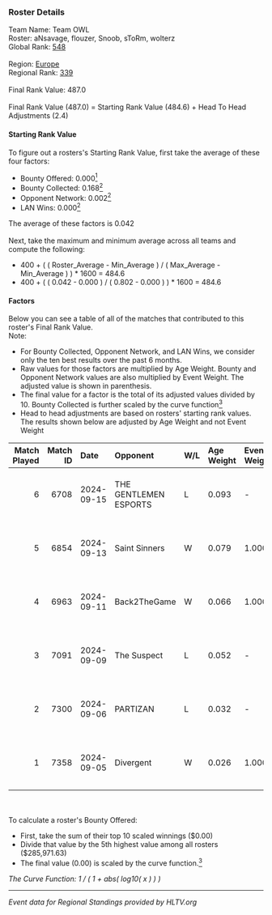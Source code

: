 ### Roster Details<br />
Team Name: Team OWL<br />
Roster: aNsavage, flouzer, Snoob, sToRm, wolterz<br />
Global Rank: [548](../../standings_global_2025_02_28.md)<br />
<br />
Region: [Europe]( ../../standings_europe_2025_02_28.md)<br />
Regional Rank: [339]( ../../standings_europe_2025_02_28.md)<br />
<br />
Final Rank Value:  487.0<br />
<br />
Final Rank Value (487.0) = Starting Rank Value (484.6) + Head To Head Adjustments (2.4)<br />

#### Starting Rank Value<br />
To figure out a rosters's Starting Rank Value, first take the average of these four factors:<br />
- Bounty Offered: 0.000[<sup>1</sup>](#table2)
- Bounty Collected: 0.168[<sup>2</sup>](#table1)
- Opponent Network: 0.002[<sup>2</sup>](#table1)
- LAN Wins: 0.000[<sup>2</sup>](#table1)

The average of these factors is 0.042<br />
<br />
Next, take the maximum and minimum average across all teams and compute the following:<br />
- 400 + ( ( Roster_Average - Min_Average ) / ( Max_Average - Min_Average ) ) * 1600 = 484.6
- 400 + ( ( 0.042 - 0.000 ) / ( 0.802 - 0.000 ) ) * 1600 = 484.6


#### Factors<br />
Below you can see a table of all of the matches that contributed to this roster's Final Rank Value.<br />
Note:<br />

- For Bounty Collected, Opponent Network, and LAN Wins, we consider only the ten best results over the past 6 months.
- Raw values for those factors are multiplied by Age Weight. Bounty and Opponent Network values are also multiplied by Event Weight. The adjusted value is shown in parenthesis.
- The final value for a factor is the total of its adjusted values divided by 10. Bounty Collected is further scaled by the curve function[<sup>3</sup>](#curveFunction)
- Head to head adjustments are based on rosters' starting rank values. The results shown below are adjusted by Age Weight and not Event Weight
<span id="table1"></span><br />


| Match Played | Match ID | Date       | Opponent              | W/L | Age Weight | Event Weight | Bounty Collected | Opponent Network | LAN Wins  | H2H Adj. | Roster                                   |
| -: | -: | :- | :- | :- | :- | :- | :- | :- | :- | -: | :- |
|            6 |     6708 | 2024-09-15 | THE GENTLEMEN ESPORTS | L   | 0.093      | -            | -                | -                | -         |    -0.56 | aNsavage, flouzer, Snoob, sToRm, wolterz |
|            5 |     6854 | 2024-09-13 | Saint Sinners         | W   | 0.079      | 1.000        | 0.000 (0.000)    | 0.066 (0.005)    | 0 (0.000) |     1.29 | aNsavage, flouzer, Snoob, sToRm, wolterz |
|            4 |     6963 | 2024-09-11 | Back2TheGame          | W   | 0.066      | 1.000        | 0.002 (0.000)    | 0.245 (0.016)    | 0 (0.000) |     1.75 | aNsavage, flouzer, Snoob, sToRm, wolterz |
|            3 |     7091 | 2024-09-09 | The Suspect           | L   | 0.052      | -            | -                | -                | -         |    -0.24 | aNsavage, flouzer, Snoob, sToRm, wolterz |
|            2 |     7300 | 2024-09-06 | PARTIZAN              | L   | 0.032      | -            | -                | -                | -         |    -0.29 | aNsavage, flouzer, Snoob, sToRm, wolterz |
|            1 |     7358 | 2024-09-05 | Divergent             | W   | 0.026      | 1.000        | 0.000 (0.000)    | 0.003 (0.000)    | 0 (0.000) |     0.41 | aNsavage, flouzer, Snoob, sToRm, wolterz |

<br />
<span id="table2"></span><br />
To calculate a roster's Bounty Offered:<br />

- First, take the sum of their top 10 scaled winnings ($0.00)
- Divide that value by the 5th highest value among all rosters ($285,971.63)
- The final value (0.00) is scaled by the curve function.[<sup>3</sup>](#curveFunction)

<span id="curveFunction"></span>_The Curve Function: 1 / ( 1 + abs( log10( x ) ) )_<br />

---
_Event data for Regional Standings provided by HLTV.org_<br />
